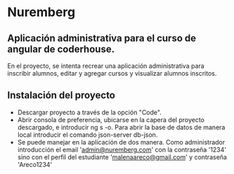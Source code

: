 # Nuremberg
## Aplicación administrativa para el curso de angular de coderhouse.

En el proyecto, se intenta recrear una aplicación administrativa para inscribir alumnos, editar y agregar cursos y visualizar alumnos inscritos.

## Instalación del proyecto
- Descargar proyecto a través de la opción "Code".
- Abrir consola de preferencia, ubicarse en la capera del proyecto descargado,  e introducir ng s -o. Para abrir la base de datos de manera local introducir el comando json-server db-json.
- Se puede manejar en la aplicación de dos manera. Como administrador introducción el email 'admin@nuremberg.com' con la contraseña '1234' sino con el perfil del estudiante 'malenaareco@gmail.com' y contraseña 'Areco1234'